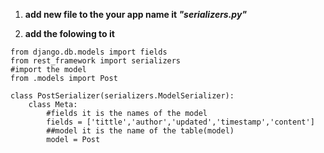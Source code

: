 1. **add new file to the your app
name it *"serializers.py"***

2. **add the folowing to it**

```
from django.db.models import fields
from rest_framework import serializers
#import the model
from .models import Post

class PostSerializer(serializers.ModelSerializer):
    class Meta:
        #fields it is the names of the model 
        fields = ['tittle','author','updated','timestamp','content']
        ##model it is the name of the table(model)
        model = Post

```
